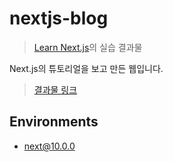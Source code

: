 # nextjs-blog

> [Learn Next.js](https://nextjs.org/learn)의 실습 결과물

Next.js의 튜토리얼을 보고 만든 웹입니다.

> [결과물 링크](https://nextjs-blog-twozeronine.vercel.app/)

## Environments

- next@10.0.0
